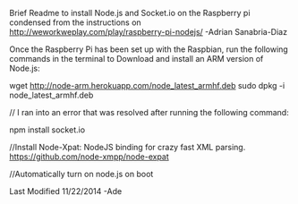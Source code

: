Brief Readme to install Node.js and Socket.io on the Raspberry pi condensed from the instructions on  
http://weworkweplay.com/play/raspberry-pi-nodejs/ 
-Adrian Sanabria-Diaz

Once the Raspberry Pi has been set up with the Raspbian, 
run the following commands in the terminal to Download and install an ARM version of Node.js:

wget http://node-arm.herokuapp.com/node_latest_armhf.deb 
sudo dpkg -i node_latest_armhf.deb

// I ran into an error that was resolved after running the following command: 

npm install socket.io

//Install Node-Xpat: NodeJS binding for crazy fast XML parsing.
https://github.com/node-xmpp/node-expat


//Automatically turn on node.js on boot

Last Modified 11/22/2014
-Ade
